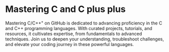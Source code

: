 # Mastering C and C plus plus

Mastering C/C++" on GitHub is dedicated to advancing proficiency in the C and C++ programming languages. With curated projects, tutorials, and resources, it cultivates expertise, from fundamentals to advanced techniques. Join us to deepen your understanding, troubleshoot challenges, and elevate your coding journey in these powerful languages.
